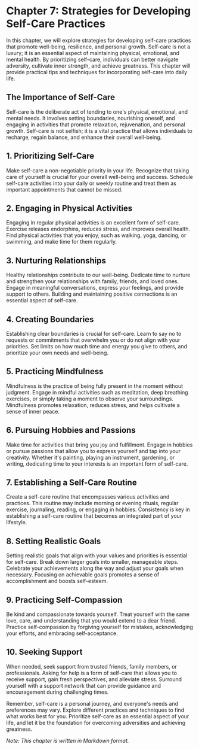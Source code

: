 Chapter 7: Strategies for Developing Self-Care Practices
========================================================

In this chapter, we will explore strategies for developing self-care practices that promote well-being, resilience, and personal growth. Self-care is not a luxury; it is an essential aspect of maintaining physical, emotional, and mental health. By prioritizing self-care, individuals can better navigate adversity, cultivate inner strength, and achieve greatness. This chapter will provide practical tips and techniques for incorporating self-care into daily life.

**The Importance of Self-Care**
-------------------------------

Self-care is the deliberate act of tending to one's physical, emotional, and mental needs. It involves setting boundaries, nourishing oneself, and engaging in activities that promote relaxation, rejuvenation, and personal growth. Self-care is not selfish; it is a vital practice that allows individuals to recharge, regain balance, and enhance their overall well-being.

**1. Prioritizing Self-Care**
-----------------------------

Make self-care a non-negotiable priority in your life. Recognize that taking care of yourself is crucial for your overall well-being and success. Schedule self-care activities into your daily or weekly routine and treat them as important appointments that cannot be missed.

**2. Engaging in Physical Activities**
--------------------------------------

Engaging in regular physical activities is an excellent form of self-care. Exercise releases endorphins, reduces stress, and improves overall health. Find physical activities that you enjoy, such as walking, yoga, dancing, or swimming, and make time for them regularly.

**3. Nurturing Relationships**
------------------------------

Healthy relationships contribute to our well-being. Dedicate time to nurture and strengthen your relationships with family, friends, and loved ones. Engage in meaningful conversations, express your feelings, and provide support to others. Building and maintaining positive connections is an essential aspect of self-care.

**4. Creating Boundaries**
--------------------------

Establishing clear boundaries is crucial for self-care. Learn to say no to requests or commitments that overwhelm you or do not align with your priorities. Set limits on how much time and energy you give to others, and prioritize your own needs and well-being.

**5. Practicing Mindfulness**
-----------------------------

Mindfulness is the practice of being fully present in the moment without judgment. Engage in mindful activities such as meditation, deep breathing exercises, or simply taking a moment to observe your surroundings. Mindfulness promotes relaxation, reduces stress, and helps cultivate a sense of inner peace.

**6. Pursuing Hobbies and Passions**
------------------------------------

Make time for activities that bring you joy and fulfillment. Engage in hobbies or pursue passions that allow you to express yourself and tap into your creativity. Whether it's painting, playing an instrument, gardening, or writing, dedicating time to your interests is an important form of self-care.

**7. Establishing a Self-Care Routine**
---------------------------------------

Create a self-care routine that encompasses various activities and practices. This routine may include morning or evening rituals, regular exercise, journaling, reading, or engaging in hobbies. Consistency is key in establishing a self-care routine that becomes an integrated part of your lifestyle.

**8. Setting Realistic Goals**
------------------------------

Setting realistic goals that align with your values and priorities is essential for self-care. Break down larger goals into smaller, manageable steps. Celebrate your achievements along the way and adjust your goals when necessary. Focusing on achievable goals promotes a sense of accomplishment and boosts self-esteem.

**9. Practicing Self-Compassion**
---------------------------------

Be kind and compassionate towards yourself. Treat yourself with the same love, care, and understanding that you would extend to a dear friend. Practice self-compassion by forgiving yourself for mistakes, acknowledging your efforts, and embracing self-acceptance.

**10. Seeking Support**
-----------------------

When needed, seek support from trusted friends, family members, or professionals. Asking for help is a form of self-care that allows you to receive support, gain fresh perspectives, and alleviate stress. Surround yourself with a support network that can provide guidance and encouragement during challenging times.

Remember, self-care is a personal journey, and everyone's needs and preferences may vary. Explore different practices and techniques to find what works best for you. Prioritize self-care as an essential aspect of your life, and let it be the foundation for overcoming adversities and achieving greatness.

*Note: This chapter is written in Markdown format.*
